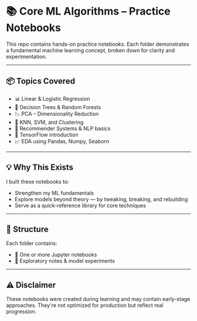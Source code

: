 # 📚 Core ML Algorithms – Practice Notebooks

This repo contains hands-on practice notebooks.  Each folder demonstrates a fundamental machine learning concept, broken down for clarity and experimentation.

---

## 📦 Topics Covered

- 📊 Linear & Logistic Regression  
- 🌳 Decision Trees & Random Forests  
- 📉 PCA – Dimensionality Reduction  
- 📍 KNN, SVM, and Clustering  
- 🤖 Recommender Systems & NLP basics  
- 🧠 TensorFlow introduction  
- 📈 EDA using Pandas, Numpy, Seaborn

---

## 💡 Why This Exists

I built these notebooks to:
- Strengthen my ML fundamentals  
- Explore models beyond theory — by tweaking, breaking, and rebuilding  
- Serve as a quick-reference library for core techniques

---

## 📁 Structure

Each folder contains:
- 📓 One or more Jupyter notebooks
- 📝 Exploratory notes & model experiments

---

## ⚠️ Disclaimer

These notebooks were created during learning and may contain early-stage approaches. They're not optimized for production but reflect real progression.
